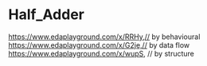 # Half_Adder
https://www.edaplayground.com/x/RRHy,// by behavioural
https://www.edaplayground.com/x/G2je,// by data flow
https://www.edaplayground.com/x/wupS, // by structure
